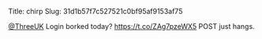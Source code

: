 Title: chirp
Slug: 31d1b57f7c527521c0bf95af9153af75

<a href="http://twitter.com/ThreeUK">@ThreeUK</a> Login borked today? <a href="https://t.co/ZAg7pzeWX5">https://t.co/ZAg7pzeWX5</a> POST just hangs.
